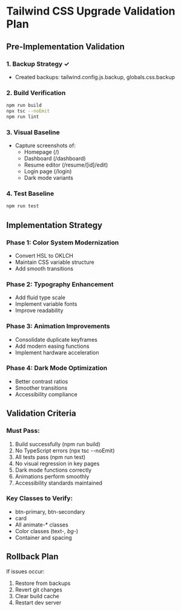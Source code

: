 # Tailwind CSS Upgrade Validation Plan

## Pre-Implementation Validation

### 1. Backup Strategy ✓
- Created backups: tailwind.config.js.backup, globals.css.backup

### 2. Build Verification
```bash
npm run build
npx tsc --noEmit
npm run lint
```

### 3. Visual Baseline
- Capture screenshots of:
  - Homepage (/)
  - Dashboard (/dashboard)
  - Resume editor (/resume/[id]/edit)
  - Login page (/login)
  - Dark mode variants

### 4. Test Baseline
```bash
npm run test
```

## Implementation Strategy

### Phase 1: Color System Modernization
- Convert HSL to OKLCH
- Maintain CSS variable structure
- Add smooth transitions

### Phase 2: Typography Enhancement
- Add fluid type scale
- Implement variable fonts
- Improve readability

### Phase 3: Animation Improvements
- Consolidate duplicate keyframes
- Add modern easing functions
- Implement hardware acceleration

### Phase 4: Dark Mode Optimization
- Better contrast ratios
- Smoother transitions
- Accessibility compliance

## Validation Criteria

### Must Pass:
1. Build successfully (npm run build)
2. No TypeScript errors (npx tsc --noEmit)
3. All tests pass (npm run test)
4. No visual regression in key pages
5. Dark mode functions correctly
6. Animations perform smoothly
7. Accessibility standards maintained

### Key Classes to Verify:
- btn-primary, btn-secondary
- card
- All animate-* classes
- Color classes (text-*, bg-*)
- Container and spacing

## Rollback Plan
If issues occur:
1. Restore from backups
2. Revert git changes
3. Clear build cache
4. Restart dev server